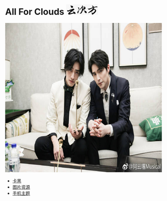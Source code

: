 # All For Clouds <img width="102" height="34" src="https://github.com/AllForClouds/Introduction/blob/master/img/title.jpg"/>
<div align = center><img width="720" height="480" src="https://github.com/AllForClouds/Introduction/blob/master/img/daily.jpg"/></div>

- [卡黑](https://github.com/AllForClouds/Gauntlet)
- [图片资源](https://github.com/AllForClouds/Images)
- [手机主题](https://github.com/AllForClouds/Design)
